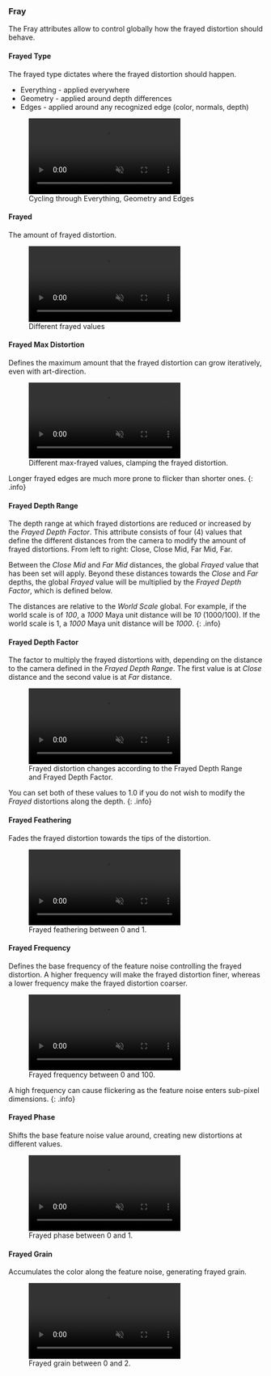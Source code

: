 ### Fray

The Fray attributes allow to control globally how the frayed distortion should behave.

#### Frayed Type
The frayed type dictates where the frayed distortion should happen.

* Everything - applied everywhere
* Geometry - applied around depth differences
* Edges - applied around any recognized edge (color, normals, depth)

<figure>
	<video autoplay loop muted playsinline>
	    <source src="/media/effects/fray/frayed-type.mp4" type="video/mp4">
	</video>
	<figcaption>Cycling through Everything, Geometry and Edges</figcaption>
</figure>

#### Frayed
The amount of frayed distortion. 

<figure>
	<video autoplay loop muted playsinline>
	    <source src="/media/effects/fray/frayed.mp4" type="video/mp4">
	</video>
	<figcaption>Different frayed values</figcaption>
</figure>

#### Frayed Max Distortion
Defines the maximum amount that the frayed distortion can grow iteratively, even with art-direction.

<figure>
	<video autoplay loop muted playsinline>
	    <source src="/media/effects/fray/frayed-max-distortion.mp4" type="video/mp4">
	</video>
	<figcaption>Different max-frayed values, clamping the frayed distortion.</figcaption>
</figure>

Longer frayed edges are much more prone to flicker than shorter ones.
{: .info}

#### Frayed Depth Range
The depth range at which frayed distortions are reduced or increased by the _Frayed Depth Factor_. This attribute consists of four (4) values that define the different distances from the camera to modify the amount of frayed distortions. From left to right: Close, Close Mid, Far Mid, Far.

Between the _Close Mid_ and _Far Mid_ distances, the global _Frayed_ value that has been set will apply. Beyond these distances towards the _Close_ and _Far_ depths, the global _Frayed_ value will be multiplied by the _Frayed Depth Factor_, which is defined below.

The distances are relative to the _World Scale_ global. For example, if the world scale is of _100_, a _1000_ Maya unit distance will be _10_ (1000/100). If the world scale is 1, a _1000_ Maya unit distance will be _1000_.
{: .info}

#### Frayed Depth Factor
The factor to multiply the frayed distortions with, depending on the distance to the camera defined in the _Frayed Depth Range_. The first value is at _Close_ distance and the second value is at _Far_ distance. 

<figure>
	<video autoplay loop muted playsinline>
	    <source src="/media/effects/fray/frayed-depth-range.mp4" type="video/mp4">
	</video>
	<figcaption>Frayed distortion changes according to the Frayed Depth Range and Frayed Depth Factor.</figcaption>
</figure>

You can set both of these values to 1.0 if you do not wish to modify the _Frayed_ distortions along the depth.
{: .info}

#### Frayed Feathering
Fades the frayed distortion towards the tips of the distortion.

<figure>
	<video autoplay loop muted playsinline>
	    <source src="/media/effects/fray/frayed-feathering.mp4" type="video/mp4">
	</video>
	<figcaption>Frayed feathering between 0 and 1.</figcaption>
</figure>

#### Frayed Frequency
Defines the base frequency of the feature noise controlling the frayed distortion. A higher frequency will make the frayed distortion finer, whereas a lower frequency make the frayed distortion coarser.

<figure>
	<video autoplay loop muted playsinline>
	    <source src="/media/effects/fray/frayed-frequency.mp4" type="video/mp4">
	</video>
	<figcaption>Frayed frequency between 0 and 100.</figcaption>
</figure>

A high frequency can cause flickering as the feature noise enters sub-pixel dimensions.
{: .info} 

#### Frayed Phase
Shifts the base feature noise value around, creating new distortions at different values.

<figure>
	<video autoplay loop muted playsinline>
	    <source src="/media/effects/fray/frayed-phase.mp4" type="video/mp4">
	</video>
	<figcaption>Frayed phase between 0 and 1.</figcaption>
</figure>

#### Frayed Grain
Accumulates the color along the feature noise, generating frayed grain.

<figure>
	<video autoplay loop muted playsinline>
	    <source src="/media/effects/fray/frayed-grain.mp4" type="video/mp4">
	</video>
	<figcaption>Frayed grain between 0 and 2.</figcaption>
</figure>
